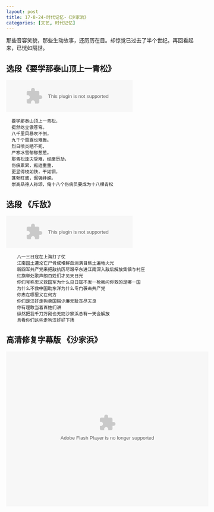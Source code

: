 ```yaml
---
layout: post
title: 17-8-24-时代记忆-《沙家浜》
categories: [文艺, 时代记忆]
---
```


那些音容笑貌，那些生动故事，还历历在目。却惊觉已过去了半个世纪。再回看起来，已恍如隔世。

## 选段《要学那泰山顶上一青松》 

<embed src="//music.163.com/style/swf/widget.swf?sid=5263497&type=2&auto=0&width=320&height=66" width="340" height="86"  allowNetworking="all">

      要学那泰山顶上一青松，
      挺然屹立傲苍穹。
      八千里风暴吹不倒，
      九千个雷霆也难轰。
      烈日喷炎晒不死，
      严寒冰雪郁郁葱葱。
      那青松逢灾受难，经磨历劫，
      伤痕累累，瘢迹重重，
      更显得枝如铁，干如铜，
      蓬勃旺盛，倔强峥嵘。
      崇高品德人称颂，俺十八个伤病员要成为十八棵青松

## 选段 《斥敌》

<embed src="//music.163.com/style/swf/widget.swf?sid=5263498&type=2&auto=0&width=320&height=66" width="340" height="86"  allowNetworking="all">

		八一三日寇在上海打了仗
		江南国土遭沦亡尸骨成堆鲜血淌满目焦土遍地火光
		新四军共产党来把敌抗历尽艰辛东进江南深入敌后解放集镇与村庄
		红旗举处歌声朗百姓们才见天日光
		你们号称忠义救国军为什么见日寇不发一枪我问你救的是哪一国
		为什么不救中国助东洋为什么专门袭击共产党
		你忠在哪里义在何方
		你们是汉奸走狗卖国贼少廉无耻丧尽天良
		你有理敢当着百姓们讲
		纵然把我千刀万剐也无妨沙家浜总有一天会解放
		且看你们这些走狗汉奸好下场

## 高清修复字幕版 《沙家浜》

<embed height="415" width="544" quality="high" allowfullscreen="true" type="application/x-shockwave-flash" src="//static.hdslb.com/miniloader.swf" flashvars="aid=11901685&page=1" pluginspage="//www.adobe.com/shockwave/download/download.cgi?P1_Prod_Version=ShockwaveFlash">